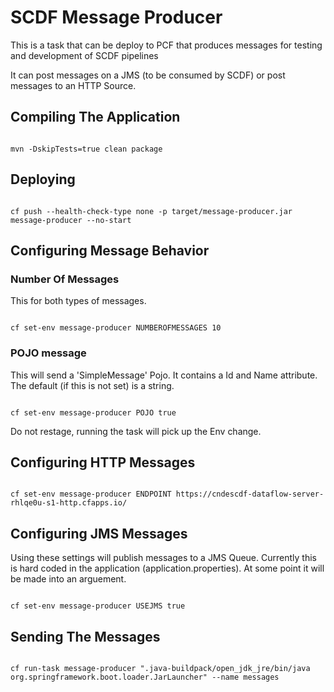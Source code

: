 # SCDF Message Producer

This is a task that can be deploy to PCF that produces messages for testing and development of SCDF pipelines

It can post messages on a JMS (to be consumed by SCDF) or post messages to an HTTP Source.

## Compiling The Application

```shell

mvn -DskipTests=true clean package

```

## Deploying

```shell

cf push --health-check-type none -p target/message-producer.jar message-producer --no-start

```

## Configuring Message Behavior

### Number Of Messages

This for both types of messages.

``` shell

cf set-env message-producer NUMBEROFMESSAGES 10

```

### POJO message

This will send a 'SimpleMessage' Pojo. It contains a Id and Name attribute. The default (if this is not set) is a string.

``` shell

cf set-env message-producer POJO true

```

Do not restage, running the task will pick up the Env change.


## Configuring HTTP Messages

``` shell

cf set-env message-producer ENDPOINT https://cndescdf-dataflow-server-rhlqe0u-s1-http.cfapps.io/

```

## Configuring JMS Messages

Using these settings will publish messages to a JMS Queue. Currently this is hard coded in the application (application.properties). At some point it will be made into an arguement.

``` shell

cf set-env message-producer USEJMS true

```

## Sending The Messages

```shell

cf run-task message-producer ".java-buildpack/open_jdk_jre/bin/java org.springframework.boot.loader.JarLauncher" --name messages

```

